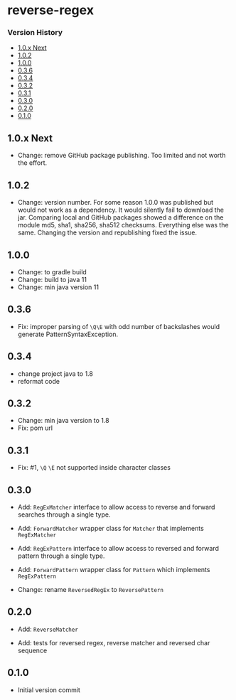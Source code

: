 # reverse-regex

[TOC]: # "Version History"

### Version History
- [1.0.x Next](#10x-next)
- [1.0.2](#102)
- [1.0.0](#100)
- [0.3.6](#036)
- [0.3.4](#034)
- [0.3.2](#032)
- [0.3.1](#031)
- [0.3.0](#030)
- [0.2.0](#020)
- [0.1.0](#010)

## 1.0.x Next

* Change: remove GitHub package publishing. Too limited and not worth the effort.

## 1.0.2

* Change: version number. For some reason 1.0.0 was published but would not work as a
  dependency. It would silently fail to download the jar. Comparing local and GitHub packages
  showed a difference on the module md5, sha1, sha256, sha512 checksums. Everything else was the
  same. Changing the version and republishing fixed the issue.

## 1.0.0

* Change: to gradle build
* Change: build to java 11
* Change: min java version 11

## 0.3.6

* Fix: improper parsing of `\Q\E` with odd number of backslashes would generate
  PatternSyntaxException.

## 0.3.4

* change project java to 1.8
* reformat code

## 0.3.2

* Change: min java version to 1.8
* Fix: pom url

## 0.3.1

* Fix: #1, `\Q` `\E` not supported inside character classes

## 0.3.0

* Add: `RegExMatcher` interface to allow access to reverse and forward searches through a single
  type.

* Add: `ForwardMatcher` wrapper class for `Matcher` that implements `RegExMatcher`

* Add: `RegExPattern` interface to allow access to reversed and forward pattern through a single
  type.

* Add: `ForwardPattern` wrapper class for `Pattern` which implements `RegExPattern`

* Change: rename `ReversedRegEx` to `ReversePattern`

## 0.2.0

* Add: `ReverseMatcher`

* Add: tests for reversed regex, reverse matcher and reversed char sequence

## 0.1.0

* Initial version commit


